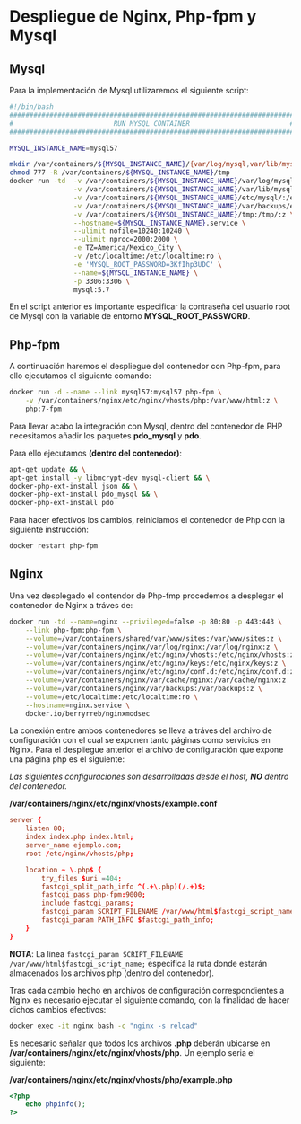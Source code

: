 # Despliegue de Nginx, Php-fpm y Mysql
## Mysql
Para la implementación de Mysql utilizaremos el siguiente script:

```bash
#!/bin/bash
#######################################################################
#                         RUN MYSQL CONTAINER                         #
#######################################################################

MYSQL_INSTANCE_NAME=mysql57

mkdir /var/containers/${MYSQL_INSTANCE_NAME}/{var/log/mysql,var/lib/mysql,var/backups/ejecucionesscript,etc/mysql} -p
chmod 777 -R /var/containers/${MYSQL_INSTANCE_NAME}/tmp
docker run -td  -v /var/containers/${MYSQL_INSTANCE_NAME}/var/log/mysql/:/var/log/mysql/:z \
                -v /var/containers/${MYSQL_INSTANCE_NAME}/var/lib/mysql/:/var/lib/mysql/:z \
                -v /var/containers/${MYSQL_INSTANCE_NAME}/etc/mysql/:/etc/mysql/:z \
                -v /var/containers/${MYSQL_INSTANCE_NAME}/var/backups/ejecucionesscript/:/var/backups/ejecucionesscript/:z \
                -v /var/containers/${MYSQL_INSTANCE_NAME}/tmp:/tmp/:z \
                --hostname=${MYSQL_INSTANCE_NAME}.service \
                --ulimit nofile=10240:10240 \
                --ulimit nproc=2000:2000 \
                -e TZ=America/Mexico_City \
                -v /etc/localtime:/etc/localtime:ro \
                -e 'MYSQL_ROOT_PASSWORD=3KfIhp3UDC' \
                --name=${MYSQL_INSTANCE_NAME} \
                -p 3306:3306 \
                mysql:5.7
```
En el script anterior es importante especificar la contraseña del usuario root de Mysql con la variable de entorno **MYSQL_ROOT_PASSWORD**.

## Php-fpm
A continuación haremos el despliegue del contenedor con Php-fpm, para ello ejecutamos el siguiente comando:

```bash
docker run -d --name --link mysql57:mysql57 php-fpm \
    -v /var/containers/nginx/etc/nginx/vhosts/php:/var/www/html:z \
    php:7-fpm
```
Para llevar acabo la integración con Mysql, dentro del contenedor de PHP necesitamos añadir los paquetes **pdo_mysql** y **pdo**.

Para ello ejecutamos **(dentro del contenedor)**:

```bash
apt-get update && \
apt-get install -y libmcrypt-dev mysql-client && \
docker-php-ext-install json && \
docker-php-ext-install pdo_mysql && \
docker-php-ext-install pdo
```
Para hacer efectivos los cambios, reiniciamos el contenedor de Php con la siguiente instrucción:

```bash
docker restart php-fpm
```

## Nginx
Una vez desplegado el contendor de Php-fmp procedemos a desplegar el contenedor de Nginx a tráves de:

```bash
docker run -td --name=nginx --privileged=false -p 80:80 -p 443:443 \
    --link php-fpm:php-fpm \
    --volume=/var/containers/shared/var/www/sites:/var/www/sites:z \
    --volume=/var/containers/nginx/var/log/nginx:/var/log/nginx:z \
    --volume=/var/containers/nginx/etc/nginx/vhosts:/etc/nginx/vhosts:z \
    --volume=/var/containers/nginx/etc/nginx/keys:/etc/nginx/keys:z \
    --volume=/var/containers/nginx/etc/nginx/conf.d:/etc/nginx/conf.d:z \
    --volume=/var/containers/nginx/var/cache/nginx:/var/cache/nginx:z  \
    --volume=/var/containers/nginx/var/backups:/var/backups:z \
    --volume=/etc/localtime:/etc/localtime:ro \
    --hostname=nginx.service \
    docker.io/berryrreb/nginxmodsec
```
La conexión entre ambos contenedores se lleva a tráves del archivo de configuración con el cual se exponen tanto páginas como servicios en Nginx.
Para el despliegue anterior el archivo de configuración que expone una página php es el siguiente:

*Las siguientes configuraciones son desarrolladas desde el host, **NO** dentro del contenedor.*

**/var/containers/nginx/etc/nginx/vhosts/example.conf**

```conf
server {
    listen 80;
    index index.php index.html;
    server_name ejemplo.com;
    root /etc/nginx/vhosts/php;

    location ~ \.php$ {
        try_files $uri =404;
        fastcgi_split_path_info ^(.+\.php)(/.+)$;
        fastcgi_pass php-fpm:9000;
        include fastcgi_params;
        fastcgi_param SCRIPT_FILENAME /var/www/html$fastcgi_script_name;
        fastcgi_param PATH_INFO $fastcgi_path_info;
    }
}
```
**NOTA**: La linea `fastcgi_param SCRIPT_FILENAME /var/www/html$fastcgi_script_name;` especifica la ruta donde estarán almacenados los archivos php (dentro del contenedor).

Tras cada cambio hecho en archivos de configuración correspondientes a Nginx es necesario ejecutar el siguiente comando, con la finalidad de hacer dichos cambios efectivos:

```bash
docker exec -it nginx bash -c "nginx -s reload"
```

Es necesario señalar que todos los archivos **.php** deberán ubicarse en **/var/containers/nginx/etc/nginx/vhosts/php**.
Un ejemplo seria el siguiente:

**/var/containers/nginx/etc/nginx/vhosts/php/example.php**
```php
<?php
	echo phpinfo();
?>
```